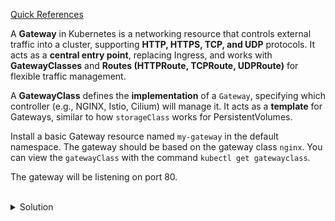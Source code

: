 [Quick References](https://gateway-api.sigs.k8s.io/api-types/gateway/)

A **Gateway** in Kubernetes is a networking resource that controls external traffic into a cluster, supporting **HTTP, HTTPS, TCP, and UDP** protocols. It acts as a **central entry point**, replacing Ingress, and works with **GatewayClasses** and **Routes (HTTPRoute, TCPRoute, UDPRoute)** for flexible traffic management.

A **GatewayClass** defines the **implementation** of a `Gateway`, specifying which controller (e.g., NGINX, Istio, Cilium) will manage it. It acts as a **template** for Gateways, similar to how `storageClass` works for PersistentVolumes.

Install a basic Gateway resource named `my-gateway` in the default namespace. The gateway should be based on the gateway class `nginx`. You can view the `gatewayClass` with the command `kubectl get gatewayclass`.

The gateway will be listening on port 80.

<br>
<details><summary>Solution</summary>
<br>

```bash
# Deploy a basic Gateway that allows access to port 80 into the cluster
cat <<EOF | kubectl apply -f -
apiVersion: gateway.networking.k8s.io/v1
kind: Gateway
metadata:
 name: my-gateway
 namespace: default
spec:
 gatewayClassName: nginx
 listeners:
 - name: http
   protocol: HTTP
   port: 80
EOF
```{{exec}}

Run the following to verify that the gateway was in fact created:
```bash
kubectl get gateway
```

</details>